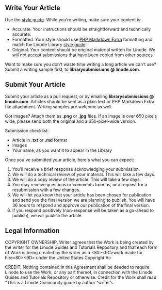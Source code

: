 Write Your Article
------------------

Use the [style guide](docs/style-guide.md). While you're writing, make sure your content is:

-   Accurate. Your instructions should be straightforward and technically accurate.
-   Formatted. Your style should use [PHP Markdown Extra](https://michelf.ca/projects/php-markdown/extra/) formatting and match the Linode Library [style guide](docs/style-guide).
-   Original. Your content should be original material written for Linode. We will not accept submissions that have been copied from other sources.

Want to make sure you don't waste time writing a long article we can't use? Submit a writing sample first, to **librarysubmissions @ linode.com**.

Submit Your Article
-------------------

Submit your article as a pull request, or by emailing **librarysubmissions @ linode.com**. Articles should be sent as a plain text or PHP Markdown Extra file attachment. Writing samples are welcome as well.

Got images? Attach them as **.png** or **.jpg** files. If an image is over 650 pixels wide, please send both the original and a 650-pixel-wide version.

Submission checklist:

-   Article in **.txt** or **.md** format
-   Images
-   Your name, as you want it to appear in the Library

Once you've submitted your article, here's what you can expect:

1.  You'll receive a brief response acknowledging your submission.
2.  We will do a technical review of your material. This will take a few days.
3.  We will do a copy review of the article. This will take a few days.
4.  You may receive questions or comments from us, or a request for a resubmission with a few changes.
5.  We will let you know that your article has been chosen for publication and send you the final version we are planning to publish. You will have 36 hours to respond and approve our publication of the final version.
6.  If you respond positively (non-response will be taken as a go-ahead to publish), we will publish the article.

Legal Information
-----------------

COPYRIGHT OWNERSHIP. Writer agrees that the Work is being created by the writer for the Linode Guides and Tutorials Repository and that each form of Work is being created by the writer as a <E2><80><9C>work made for hire<E2><80><9D> under the United States Copyright Ac

CREDIT. Nothing contained in this Agreement shall be deeded to require Linode to use the Work, or any part thereof, in connection with the Linode Guides and Tutorials Repository or otherwise. Credit for the Work shall read "This is a Linode Community guide by author "writer's




